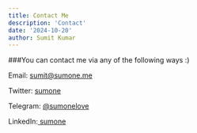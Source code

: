 ```yaml
---
title: Contact Me
description: 'Contact'
date: '2024-10-20'
author: Sumit Kumar
---
```


###You can contact me via any of the following ways :)

Email: sumit@sumone.me

Twitter: [sumone](https://twitter.com/sumonefromindia)

Telegram: [@sumonelove](https://t.me/sumonelove)

<!--Instagram: [echosumit](https://www.instagram.com/echosumit)-->

LinkedIn:[ sumone](https://www.linkedin.com/in/sum0ne)
